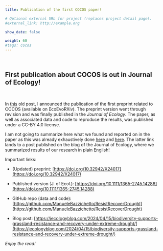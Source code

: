 ```yaml
---
title: Publication of the first COCOS paper!

# Optional external URL for project (replaces project detail page).
#external_link: http://example.org

show_date: false

weight: 60
#tags: cocos
---
```


<br>

## First publication about COCOS is out in Journal of Ecology!

<br>

In [this](https://mbazzichetto.netlify.app/cocos/preprint/) old post, I announced the publication of the first preprint related to COCOS (available on EcoEvoRXiv). The preprint version went through revision and was finally published in the *Journal of Ecology*. The paper, as well as associated data and code to reproduce the results, was published under a CC-BY 4.0 license.

I am not going to summarize here what we found and reported on in the paper as this was already exhaustively done [here](https://mbazzichetto.netlify.app/cocos/preprint/) and [here](https://jecologyblog.com/2024/04/15/biodiversity-supports-grassland-resistance-and-recovery-under-extreme-drought/). The latter link lands to a post published on the blog of the Journal of Ecology, where we summarized results of our research in plain English!

Important links:

- (Updated) preprint: [https://doi.org/10.32942/X24017](https://doi.org/10.32942/X24017)

- Published version (J. of Ecol.): [https://doi.org/10.1111/1365-2745.14288](https://doi.org/10.1111/1365-2745.14288)

- GitHub repo (data and code): [https://github.com/ManueleBazzichetto/ResistRecoverDrought](https://github.com/ManueleBazzichetto/ResistRecoverDrought)

- Blog post: [https://jecologyblog.com/2024/04/15/biodiversity-supports-grassland-resistance-and-recovery-under-extreme-drought/](https://jecologyblog.com/2024/04/15/biodiversity-supports-grassland-resistance-and-recovery-under-extreme-drought/)

*Enjoy the read!*
